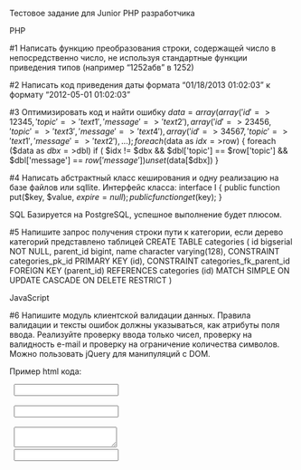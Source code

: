 Тестовое задание для Junior PHP разработчика

PHP

#1
Написать функцию преобразования строки, содержащей число в непосредственно число, не используя стандартные функции приведения типов (например “1252абв” в 1252)

#2
Написать код приведения даты формата “01/18/2013 01:02:03” к формату “2012-05-01 01:02:03”

#3
Оптимизировать код и найти ошибку
$data = array(
	array('id'=>12345, 'topic' => 'text1', 'message' => 'text2'),
	array('id'=>23456, 'topic' => 'text3', 'message' => 'text4'),
	array('id'=>34567, 'topic' => 'text1', 'message' => 'text2'),
	...
);
foreach ($data as  $idx=>$row) {
	foreach ($data as $dbx=>$dbl)
		if ( $idx != $dbx && $dbl['topic'] == $row['topic'] && $dbl['message'] == $row['message'] )
			unset($data[$dbx])
}

#4
Написать абстрактный класс кеширования и одну реализацию на базе файлов или sqllite. Интерфейс класса:
interface I {
public function put($key, $value, $expire = null);
public function get($key);
}

SQL
Базируется на PostgreSQL, успешное выполнение будет плюсом.

#5
Напишите запрос получения строки пути к категории, если дерево категорий представлено таблицей
CREATE TABLE categories
(
  id bigserial NOT NULL,
  parent_id bigint,
  name character varying(128),
  CONSTRAINT categories_pk_id PRIMARY KEY (id),
  CONSTRAINT categories_fk_parent_id FOREIGN KEY (parent_id)
      REFERENCES categories (id) MATCH SIMPLE
      ON UPDATE CASCADE ON DELETE RESTRICT
)


JavaScript

#6
Напишите модуль клиентской валидации данных.
Правила валидации и тексты ошибок должны указываться, как атрибуты поля ввода.
Реализуйте проверку ввода только чисел, проверку на валидность e-mail и проверку на ограничение количества символов.
Можно пользовать jQuery для манипуляций с DOM.



Пример html кода:

<div> 	<input id="first" type="text" validate='digits' validate-message='Digits only'> </div> <div> 	<input id="second" type="text" validate='email' validate-message='Invalid email'> </div> <div> 	<textarea validate='length-max-10' validate-message='Max 10 symbols'></textarea> </div>
<div> 	<input type="text" validate='digits' validate-message='Digits only'> </div>
